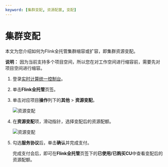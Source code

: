 ```yaml
---
keyword: [集群变配, 资源配置, 变配]
---
```


# 集群变配

本文为您介绍如何为Flink全托管集群缩容或扩容，即集群资源变配。

**说明：** 因为当前支持多个项目空间，所以您在对工作空间进行缩容前，需要先对项目空间进行缩容。

1.  登录[实时计算统一控制台](https://realtime-compute.console.aliyun.com/regions/cn-shanghai)。

2.  单击**Flink全托管**页签。

3.  单击对应项目**操作**列下的**其他** \> **资源变配**。

    ![资源变配](https://static-aliyun-doc.oss-accelerate.aliyuncs.com/assets/img/zh-CN/5043449951/p110446.png)

4.  在**资源变配**项，滑动指针，选择变配后的资源配额。

    ![资源变配](https://static-aliyun-doc.oss-accelerate.aliyuncs.com/assets/img/zh-CN/6043449951/p110448.png)

5.  勾选**服务协议**后，单击**确认**并完成支付。

    完成支付会后，即可在**Flink全托管**页签下的**已使用/已购买CU**中查看变配后的资源配额。


